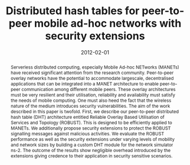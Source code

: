---
title: "Distributed hash tables for peer-to-peer mobile ad-hoc networks with security extensions"
abstract: "Serverless distributed computing, especially Mobile Ad-hoc NETworks (MANETs) have received significant attention from the research community. Peer-to-peer overlay networks have the potential to accommodate largescale, decentralised applications that can be integrated into a MANET architecture to enable peer-to-peer communication among different mobile peers. These overlay architectures must be very resilient and their utilisation, reliability and availability must satisfy the needs of mobile computing. One must also heed the fact that the wireless nature of the medium introduces security vulnerabilities. The aim of the work described in this paper is twofold. First, we describe our peer-to-peer distributed hash table (DHT) architecture entitled Reliable Overlay Based Utilisation of Services and Topology (ROBUST). This is designed to be efficiently applied to MANETs. We additionally propose security extensions to protect the ROBUST signalling messages against malicious activities. We evaluate the ROBUST performance as well as the security extensions under varying levels of mobility and network sizes by building a custom DHT module for the network simulator ns-2. The outcome of the results show negligible overhead introduced by the extensions giving credence to their application in security sensitive scenarios."
collection: publications
permalink: /publication/millar2012distributed
date: 2012-02-01
venue: 'Journal of Networks'
paperurl: '/files/pdf/papers/millar2012distributed.pdf'
citation: 'Grant Millar, Emmanouil Panaousis, Christos Politis (2012). 
		&quot;Distributed hash tables for peer-to-peer mobile ad-hoc networks with security extensions.&quot;
		<i>Journal of Networks 7(2): 288-299 (2012)</i>.'
---